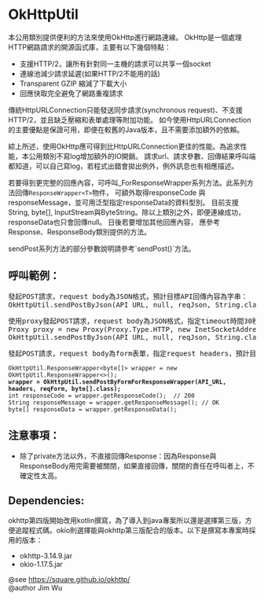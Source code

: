 # OkHttpUtil
本公用類別提供便利的方法來使用OkHttp進行網路連線。 OkHttp是一個處理HTTP網路請求的開源函式庫，主要有以下幾個特點：
<ul>
<li>支援HTTP/2，讓所有針對同一主機的請求可以共享一個socket</li>
<li>連線池減少請求延遲(如果HTTP/2不能用的話)</li>
<li>Transparent GZIP 縮減了下載大小</li>
<li>回應快取完全避免了網路重複請求</li>
</ul>

<p>傳統HttpURLConnection只能發送同步請求(synchronous request)、不支援HTTP/2，並且缺乏壓縮和表單處理等附加功能。
如今使用HttpURLConnection的主要優點是保證可用，即便在較舊的Java版本，且不需要添加額外的依賴。

<p>綜上所述，使用OkHttp應可得到比HttpURLConnection更佳的性能。為追求性能，本公用類別不寫log增加額外的IO開銷。
請求url、請求參數、回傳結果呼叫端都知道，可以自己寫log，若程式出錯會拋出例外，例外訊息也有相應描述。

<p>若要得到更完整的回應內容，可呼叫_ForResponseWrapper系列方法。此系列方法回傳<code>ResponseWrapper&lt;T&gt;</code>物件，
可額外取得responseCode 與 responseMessage，並可用泛型指定responseData的資料型別。
目前支援String, byte[], InputStream與ByteString。除以上類別之外，即便連線成功，responseData也只會回傳null。
日後若要增加其他回應內容， 應參考Response、ResponseBody類別提供的方法。

<p>sendPost系列方法的部分參數說明請參考`sendPost()`方法。

## 呼叫範例：
<pre>
發起POST請求，request body為JSON格式，預計目標API回傳內容為字串：
OkHttpUtil.sendPostByJson(API_URL, null, reqJson, String.class);
</pre>

<pre>
使用proxy發起POST請求，request body為JSON格式，指定timeout時間30秒，預計目標API回傳內容為字串：
Proxy proxy = new Proxy(Proxy.Type.HTTP, new InetSocketAddress(PROXY_URL, 8080));
OkHttpUtil.sendPostByJson(API_URL, null, reqJson, String.class, 30 * 1000, proxy, "PROXY_ACC", "PROXY_PWD");
</pre>

<pre>
發起POST請求，request body為form表單，指定request headers，預計目標API回傳內容為位元組陣列，要取得response code(http code) 和 response message：
<code>
OkHttpUtil.ResponseWrapper&lt;byte[]&gt; wrapper = new OkHttpUtil.ResponseWrapper<>();
<b>wrapper = OkHttpUtil.sendPostByFormForResponseWrapper(API_URL, headers, reqForm, byte[].class);</b>
int responseCode = wrapper.getResponseCode();  // 200
String responseMessage = wrapper.getResponseMessage(); // OK
byte[] responseData = wrapper.getResponseData();
</code></pre>

## 注意事項：
<ul>
	<li>除了private方法以外，不直接回傳Response：因為Response與ResponseBody用完需要被關閉，如果直接回傳，關閉的責任在呼叫者上，不確定性太高。</li>
</ul>

## Dependencies: 
  okhttp第四版開始改用kotlin撰寫，為了導入到java專案所以還是選擇第三版，方便追蹤程式碼。okio則選擇能與okhttp第三版配合的版本。以下是撰寫本專案時採用的版本：
<ul>
  <li>okhttp-3.14.9.jar</li>
  <li>okio-1.17.5.jar</li>
</ul>

@see https://square.github.io/okhttp/ <br>
@author Jim Wu
